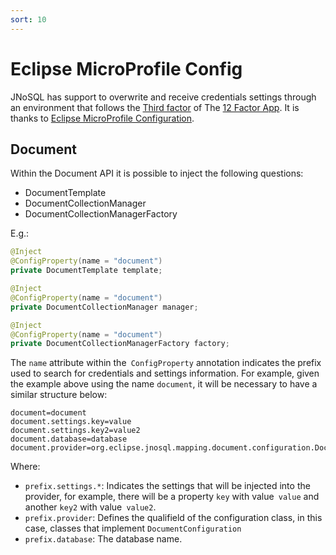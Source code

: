 ```yaml
---
sort: 10
---
```


# Eclipse MicroProfile Config

JNoSQL has support to overwrite and receive credentials settings through an environment that follows the [Third factor](https://12factor.net/config) of The [12 Factor App](https://12factor.net/). It is thanks to [Eclipse MicroProfile Configuration](https://github.com/eclipse/microprofile-config).



## Document



Within the Document API it is possible to inject the following questions:

* DocumentTemplate
* DocumentCollectionManager
* DocumentCollectionManagerFactory

E.g.:

```java
@Inject
@ConfigProperty(name = "document")
private DocumentTemplate template;

@Inject
@ConfigProperty(name = "document")
private DocumentCollectionManager manager;

@Inject
@ConfigProperty(name = "document")
private DocumentCollectionManagerFactory factory;
```

The `name` attribute within the` ConfigProperty` annotation indicates the prefix used to search for credentials and settings information. For example, given the example above using the name `document`, it will be necessary to have a similar structure below:

```properties
document=document
document.settings.key=value
document.settings.key2=value2
document.database=database
document.provider=org.eclipse.jnosql.mapping.document.configuration.DocumentConfigurationMock
```

Where:

* `prefix.settings.*`: Indicates the settings that will be injected into the provider, for example, there will be a property `key` with value` value` and another `key2` with value` value2`.
* `prefix.provider`: Defines the qualifield of the configuration class, in this case, classes that implement `DocumentConfiguration`
* `prefix.database`: The database name.